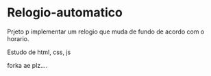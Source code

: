 # Relogio-automatico 

Prjeto p implementar um relogio que muda de fundo de acordo com o horario.

Estudo de html, css, js

forka ae plz....

